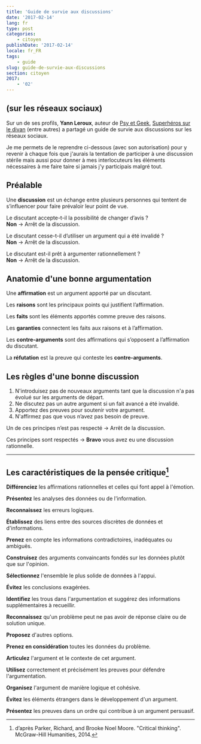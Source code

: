 ```yaml
---
title: 'Guide de survie aux discussions'
date: '2017-02-14'
lang: fr
type: post
categories:
    - citoyen
publishDate: '2017-02-14'
locale: fr_FR
tags:
    - guide
slug: guide-de-survie-aux-discussions
section: citoyen
2017:
    - '02'
---
```


## (sur les réseaux sociaux)

Sur un de ses profils, **Yann Leroux**, auteur de [Psy et Geek](http://www.psyetgeek.com/), [Superhéros sur le divan](http://superherossurledivan.blogspot.fr/) (entre autres) a partagé un guide de survie aux discussions sur les réseaux sociaux.

Je me permets de le reprendre ci-dessous (avec son autorisation) pour y revenir à chaque fois que j'aurais la tentation de participer à une discussion stérile mais aussi pour donner à mes interlocuteurs les éléments nécessaires à me faire taire si jamais j'y participais malgré tout.

<!--more-->

## Préalable

Une **discussion** est un échange entre plusieurs personnes qui tentent de s’influencer pour faire prévaloir leur point de vue.

Le discutant accepte-t-il la possibilité de changer d’avis ?  
**Non** → Arrêt de la discussion.

Le discutant cesse-t-il d’utiliser un argument qui a été invalidé ?  
**Non** → Arrêt de la discussion.

Le discutant est-il prêt à argumenter rationnellement ?  
**Non** → Arrêt de la discussion.

## Anatomie d'une bonne argumentation

Une **affirmation** est un argument apporté par un discutant.

Les **raisons** sont les principaux points qui justifient l’affirmation.

Les **faits** sont les éléments apportés comme preuve des raisons.

Les **garanties** connectent les faits aux raisons et à l’affirmation.

Les **contre-arguments** sont des affirmations qui s’opposent a l’affirmation du discutant.

La **réfutation** est la preuve qui conteste les **contre-arguments**.

## Les règles d'une bonne discussion

1. N'introduisez pas de nouveaux arguments tant que la discussion n'a pas évolué sur les arguments de départ.
1. Ne discutez pas un autre argument si un fait avancé a été invalidé.
1. Apportez des preuves pour soutenir votre argument.
1. N'affirmez pas que vous n’avez pas besoin de preuve.

Un de ces principes n’est pas respecté → Arrêt de la discussion.

Ces principes sont respectés → **Bravo** vous avez eu une discussion rationnelle.

***

## Les caractéristiques de la pensée critique[^1]

[^1]: d’après Parker, Richard, and Brooke Noel Moore. "Critical thinking". McGraw-Hill Humanities, 2014.

**Différenciez** les affirmations rationnelles et celles qui font appel à l'émotion.

**Présentez** les analyses des données ou de l'information.

**Reconnaissez** les erreurs logiques.

**Établissez** des liens entre des sources discrètes de données et d'informations.

**Prenez** en compte les informations contradictoires, inadéquates ou ambiguës.

**Construisez** des arguments convaincants fondés sur les données plutôt que sur l'opinion.

**Sélectionnez** l'ensemble le plus solide de données à l'appui.

**Évitez** les  conclusions exagérées.

**Identifiez** les trous dans l'argumentation et suggérez des informations supplémentaires à recueillir.

**Reconnaissez** qu'un problème peut ne pas avoir de réponse claire ou de solution unique.

**Proposez** d'autres options.

**Prenez en considération** toutes les données du problème.

**Articulez** l'argument et le contexte de cet argument.

**Utilisez** correctement et précisément les preuves pour défendre l'argumentation.

**Organisez** l'argument de manière logique et cohésive.

**Évitez** les éléments étrangers dans le développement d'un argument.

**Présentez** les preuves dans un ordre qui contribue à un argument persuasif.
